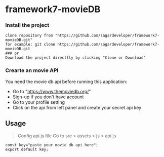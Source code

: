 # framework7-movieDB

 ### Install the project
```
clone repository from "https://github.com/sagardeveloper/framework7-movieDB.git"
for example: git clone https://github.com/sagardeveloper/framework7-movieDB.git
### or
Download the project directlly by clicking "Clone or Download"
```


### Crearte an movie API
You need the movie db api before running this application:

- Go to "https://www.themoviedb.org/"
- Sign-up if you don't have account
- Go to your profile setting 
- Click on the api from left panel and create your secret api key

## Usage

> Config api.js file
> Go to src > assets > js > api.js

```
const key="paste your movie db api here";
export default key;
```
